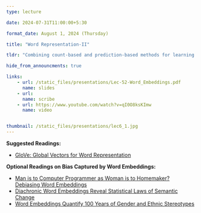 ```yaml
---
type: lecture

date: 2024-07-31T11:00:00+5:30

format_date: August 1, 2024 (Thursday)

title: "Word Representation-II"

tldr: "Combining count-based and prediction-based methods for learning word representations &ndash; GloVe."

hide_from_announcments: true

links: 
    - url: /static_files/presentations/Lec-52-Word_Embeddings.pdf
      name: slides
    - url: 
      name: scribe
    - url: https://www.youtube.com/watch?v=qI0O8ksKImw
      name: video


thumbnail: /static_files/presentations/lec6_1.jpg
---
```


<!-- Other additional contents using markdown -->
**Suggested Readings:**
- [GloVe: Global Vectors for Word Representation](https://aclanthology.org/D14-1162.pdf)
  
**Optional Readings on Bias Captured by Word Embeddings:**
- [Man is to Computer Programmer as Woman is to Homemaker? Debiasing Word Embeddings](https://papers.nips.cc/paper_files/paper/2016/file/a486cd07e4ac3d270571622f4f316ec5-Paper.pdf)
- [Diachronic Word Embeddings Reveal Statistical Laws of Semantic Change](https://aclanthology.org/P16-1141.pdf)
- [Word Embeddings Quantify 100 Years of Gender and Ethnic Stereotypes](https://arxiv.org/pdf/1711.08412)
